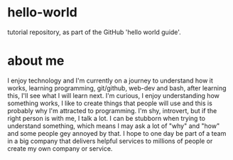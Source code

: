 # hello-world
tutorial repository, as part of the GitHub 'hello world guide'.

# about me
I enjoy technology and I'm currently on a journey to understand how it works, learning programming, git/github, web-dev and bash, after learning this, I'll see what I will learn next.
I'm curious, I enjoy understanding how something works, I like to create things that people will use and this is probably why I'm attracted to programming.
I'm shy, introvert, but if the right person is with me, I talk a lot. 
I can be stubborn when trying to understand something, which means I may ask a lot of "why" and "how" and some people gey annoyed by that.
I hope to one day be part of a team in a big company that delivers helpful services to millions of people or create my own company or service.

